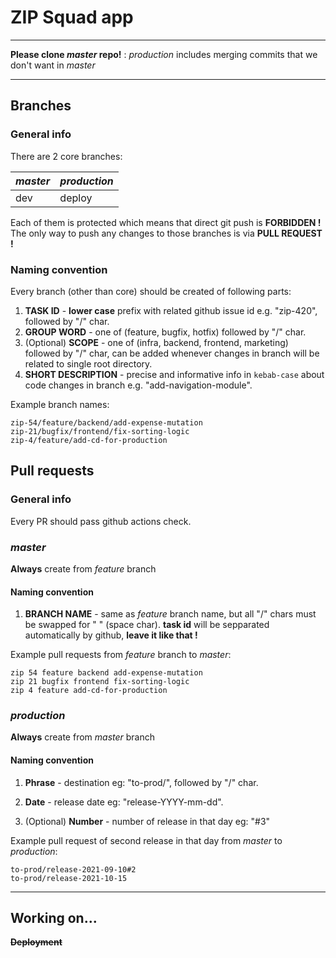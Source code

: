 # ZIP Squad app

---

**Please clone _master_ repo!**
: _production_ includes merging commits that we don't want in _master_

---

## Branches

### General info

There are 2 core branches:

| _master_ | _production_ |
| -------- | ------------ |
| dev      | deploy       |

Each of them is protected which means that direct git push is **FORBIDDEN !**
The only way to push any changes to those branches is via **PULL REQUEST !**

### Naming convention

Every branch (other than core) should be created of following parts:

1. **TASK ID** - **lower case** prefix with related github issue id e.g. "zip-420", followed by "/" char.
2. **GROUP WORD** - one of (feature, bugfix, hotfix) followed by "/" char.
3. (Optional) **SCOPE** - one of (infra, backend, frontend, marketing) followed by "/" char, can be added whenever changes in branch will be related to single root directory.
4. **SHORT DESCRIPTION** - precise and informative info in `kebab-case` about code changes in branch
   e.g. "add-navigation-module".

Example branch names:

```
zip-54/feature/backend/add-expense-mutation
zip-21/bugfix/frontend/fix-sorting-logic
zip-4/feature/add-cd-for-production
```

## Pull requests

### General info

Every PR should pass github actions check.

### _master_

**Always** create from _feature_ branch

#### Naming convention

1. **BRANCH NAME** - same as _feature_ branch name, but all "/" chars must be swapped for " " (space char). **task id** will be sepparated automatically by github, **leave it like that !**

Example pull requests from _feature_ branch to _master_:

```
zip 54 feature backend add-expense-mutation
zip 21 bugfix frontend fix-sorting-logic
zip 4 feature add-cd-for-production
```

### _production_

**Always** create from _master_ branch

#### Naming convention

1. **Phrase** - destination eg: "to-prod/", followed by "/" char.

2. **Date** - release date eg: "release-YYYY-mm-dd".

3. (Optional) **Number** - number of release in that day eg: "#3"

Example pull request of second release in that day from _master_ to _production_:

```
to-prod/release-2021-09-10#2
to-prod/release-2021-10-15
```

---

## Working on...

~~**Deployment**~~
